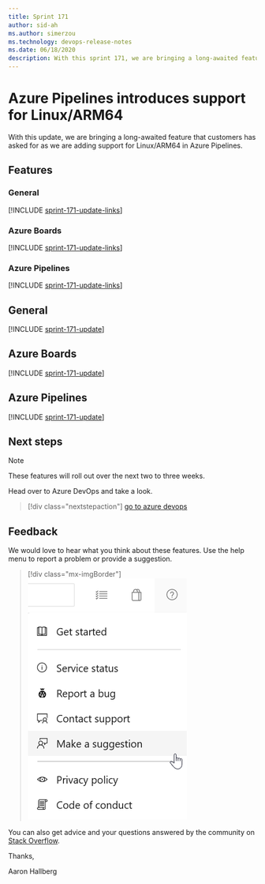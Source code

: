 ```yaml
---
title: Sprint 171
author: sid-ah
ms.author: simerzou
ms.technology: devops-release-notes
ms.date: 06/18/2020
description: With this sprint 171, we are bringing a long-awaited feature that customers have asked for as we are adding support for Linux/ARM64 in Azure Pipelines.
---
```


# Azure Pipelines introduces support for Linux/ARM64

With this update, we are bringing a long-awaited feature that customers has asked for as we are adding support for Linux/ARM64 in Azure Pipelines.

## Features

### General

[!INCLUDE [sprint-171-update-links](includes/general/sprint-171-update-links.md)]

### Azure Boards

[!INCLUDE [sprint-171-update-links](includes/boards/sprint-171-update-links.md)]

### Azure Pipelines

[!INCLUDE [sprint-171-update-links](includes/pipelines/sprint-171-update-links.md)]

## General

[!INCLUDE [sprint-171-update](includes/general/sprint-171-update.md)]

## Azure Boards

[!INCLUDE [sprint-171-update](includes/boards/sprint-171-update.md)]

## Azure Pipelines

[!INCLUDE [sprint-171-update](includes/pipelines/sprint-171-update.md)]

## Next steps

> [!NOTE]
> These features will roll out over the next two to three weeks.

Head over to Azure DevOps and take a look.

> [!div class="nextstepaction"] 
> [go to azure devops](https://go.microsoft.com/fwlink/?LinkId=307137&campaign=o~msft~docs~product-vsts~release-notes)

## Feedback

We would love to hear what you think about these features. Use the help menu to report a problem or provide a suggestion.

> [!div class="mx-imgBorder"]
> ![Make a suggestion](../media/make-a-suggestion.png)

You can also get advice and your questions answered by the community on [Stack Overflow](https://stackoverflow.com/questions/tagged/azure-devops).

Thanks,

Aaron Hallberg


